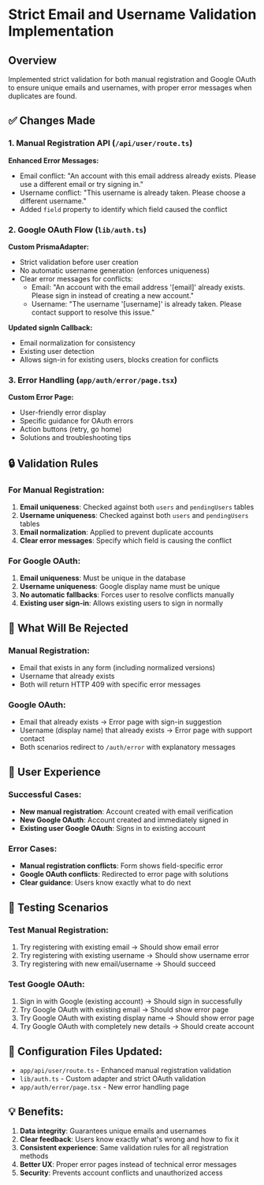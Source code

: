 # Strict Email and Username Validation Implementation

## Overview
Implemented strict validation for both manual registration and Google OAuth to ensure unique emails and usernames, with proper error messages when duplicates are found.

## ✅ Changes Made

### 1. Manual Registration API (`/api/user/route.ts`)
**Enhanced Error Messages:**
- Email conflict: "An account with this email address already exists. Please use a different email or try signing in."
- Username conflict: "This username is already taken. Please choose a different username."
- Added `field` property to identify which field caused the conflict

### 2. Google OAuth Flow (`lib/auth.ts`)
**Custom PrismaAdapter:**
- Strict validation before user creation
- No automatic username generation (enforces uniqueness)
- Clear error messages for conflicts:
  - Email: "An account with the email address '[email]' already exists. Please sign in instead of creating a new account."
  - Username: "The username '[username]' is already taken. Please contact support to resolve this issue."

**Updated signIn Callback:**
- Email normalization for consistency
- Existing user detection
- Allows sign-in for existing users, blocks creation for conflicts

### 3. Error Handling (`app/auth/error/page.tsx`)
**Custom Error Page:**
- User-friendly error display
- Specific guidance for OAuth errors
- Action buttons (retry, go home)
- Solutions and troubleshooting tips

## 🔒 Validation Rules

### For Manual Registration:
1. **Email uniqueness**: Checked against both `users` and `pendingUsers` tables
2. **Username uniqueness**: Checked against both `users` and `pendingUsers` tables
3. **Email normalization**: Applied to prevent duplicate accounts
4. **Clear error messages**: Specify which field is causing the conflict

### For Google OAuth:
1. **Email uniqueness**: Must be unique in the database
2. **Username uniqueness**: Google display name must be unique
3. **No automatic fallbacks**: Forces user to resolve conflicts manually
4. **Existing user sign-in**: Allows existing users to sign in normally

## 🚫 What Will Be Rejected

### Manual Registration:
- Email that exists in any form (including normalized versions)
- Username that already exists
- Both will return HTTP 409 with specific error messages

### Google OAuth:
- Email that already exists → Error page with sign-in suggestion
- Username (display name) that already exists → Error page with support contact
- Both scenarios redirect to `/auth/error` with explanatory messages

## 📱 User Experience

### Successful Cases:
- **New manual registration**: Account created with email verification
- **New Google OAuth**: Account created and immediately signed in
- **Existing user Google OAuth**: Signs in to existing account

### Error Cases:
- **Manual registration conflicts**: Form shows field-specific error
- **Google OAuth conflicts**: Redirected to error page with solutions
- **Clear guidance**: Users know exactly what to do next

## 🧪 Testing Scenarios

### Test Manual Registration:
1. Try registering with existing email → Should show email error
2. Try registering with existing username → Should show username error
3. Try registering with new email/username → Should succeed

### Test Google OAuth:
1. Sign in with Google (existing account) → Should sign in successfully
2. Try Google OAuth with existing email → Should show error page
3. Try Google OAuth with existing display name → Should show error page
4. Try Google OAuth with completely new details → Should create account

## 🔧 Configuration Files Updated:
- `app/api/user/route.ts` - Enhanced manual registration validation
- `lib/auth.ts` - Custom adapter and strict OAuth validation
- `app/auth/error/page.tsx` - New error handling page

## 💡 Benefits:
1. **Data integrity**: Guarantees unique emails and usernames
2. **Clear feedback**: Users know exactly what's wrong and how to fix it
3. **Consistent experience**: Same validation rules for all registration methods
4. **Better UX**: Proper error pages instead of technical error messages
5. **Security**: Prevents account conflicts and unauthorized access

